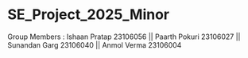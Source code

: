 # SE_Project_2025_Minor
Group Members : Ishaan Pratap 23106056 || Paarth Pokuri 23106027 || Sunandan Garg 23106040 || Anmol Verma 23106004
